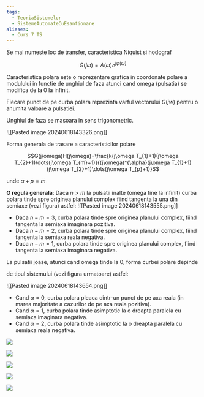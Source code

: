```yaml
---
tags:
  - TeoriaSistemelor
  - SistemeAutomateCuEsantionare
aliases:
  - Curs 7 TS
---
```


Se mai numeste loc de transfer, caracteristica Niquist si hodograf

$$G(j\omega)=A(\omega)e^{j \varphi(\omega)}$$

Caracteristica polara este o reprezentare grafica in coordonate polare a modulului in functie de unghiul de faza atunci cand omega (pulsatia) se modifica de la 0 la infinit.

Fiecare punct de pe curba polara reprezinta varful vectorului $G(jw)$ pentru o anumita valoare a pulsatiei.

Unghiul de faza se masoara in sens trigonometric.

![[Pasted image 20240618143326.png]]

Forma generala de trasare a caracteristicilor polare

$$G(j\omega)H(j\omega)=\frac{k(j\omega T_{1}+1)(j\omega T_{2}+1)\dots(j\omega T_{m}+1)}{(j\omega)^{\alpha}(j\omega T_{1}+1)(j\omega T_{2}+1)\dots(j\omega T_{p}+1)}$$

unde $\alpha+p=m$

**O regula generala**: 
Daca $n>m$ la pulsatii inalte (omega tine la infinit) curba polara tinde spre originea planului complex fiind tangenta la una din semiaxe (vezi figura) astfel:
![[Pasted image 20240618143555.png]]
- Daca $n-m=3$, curba polara tinde spre originea planului complex, fiind tangenta la semiaxa imaginara pozitiva.
- Daca $n-m=2$, curba polara tinde spre originea planului complex, fiind tangenta la semiaxa reala negativa.
- Daca $n-m=1$, curba polara tinde spre originea planului complex, fiind tangenta la semiaxa imaginara negativa.

La pulsatii joase, atunci cand omega tinde la 0, forma curbei polare depinde

de tipul sistemului (vezi figura urmatoare) astfel:

![[Pasted image 20240618143654.png]]

- Cand $\alpha=0$, curba polara pleaca dintr-un punct de pe axa reala (in marea majoritate a cazurilor de pe axa reala pozitiva).
- Cand $\alpha=1$, curba polara tinde asimptotic la o dreapta paralela cu semiaxa imaginara negativa.
- Cand $\alpha=2$, curba polara tinde asimptotic la o dreapta paralela cu semiaxa reala negativa.

![](https://youtu.be/QAfk8TuOM68?si=_PS-6peO07mVTpLb)

![](https://youtu.be/tb-gcKHGtFA?si=nJmHVH4DEyBGptLt)

![](https://youtu.be/TVbiRywszco?si=YGSTnXjftx6E1sze)

![](https://youtu.be/1wBlx0U9YMQ?si=3Dp2p3-jamJbkQs_)

![](https://youtu.be/mzIxua0dMo8?si=dKlDu89hepk_MsQF)